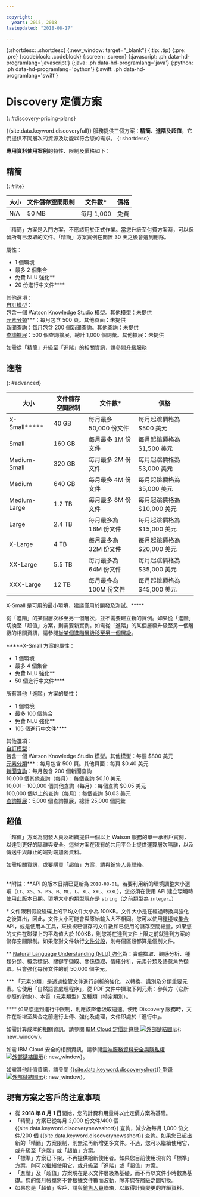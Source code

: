 ```yaml
---

copyright:
  years: 2015, 2018
lastupdated: "2018-08-17"

---
```


{:shortdesc: .shortdesc}
{:new_window: target="_blank"}
{:tip: .tip}
{:pre: .pre}
{:codeblock: .codeblock}
{:screen: .screen}
{:javascript: .ph data-hd-programlang='javascript'}
{:java: .ph data-hd-programlang='java'}
{:python: .ph data-hd-programlang='python'}
{:swift: .ph data-hd-programlang='swift'}

# Discovery 定價方案
{: #discovery-pricing-plans}

{{site.data.keyword.discoveryfull}} 服務提供三個方案：**精簡**、**進階**及**超值**，它們提供不同層次的資源及功能以符合您的需求。
{: shortdesc}

**專用資料使用案例**的特性、限制及價格如下：

## 精簡                     
{: #lite}

大小 | 文件儲存空間限制 | 文件數\* | 價格 
------ | ------ | ------ | ------  
N/A | 50 MB | 每月 1,000 | 免費 

「精簡」方案是入門方案，不應該用於正式作業。當您升級至付費方案時，可以保留所有已汲取的文件。「精簡」方案實例在閒置 30 天之後會遭到刪除。 

屬性：
- 1 個環境
- 最多 2 個集合
- 免費 NLU 強化\*\*
- 20 份進行中文件\*\*\*\* 

其他選項：<br> [自訂模型](/docs/services/discovery/integrate-wks.html#integrating-your-custom-model)：<br>
包含一個 Watson Knowledge Studio 模型。其他模型：未提供<br>[元素分類](/docs/services/discovery/element-classification.html)\*\*\*：每月包含 500 頁。其他頁面：未提供<br>[新聞查詢](/docs/services/discovery/watson-discovery-news.html)：每月包含 200 個新聞查詢。其他查詢：未提供<br>[查詢擴展](/docs/services/discovery/using.html#query-expansion)：500 個查詢擴展，總計 1,000 個詞彙。其他擴展：未提供

如需從「精簡」升級至「進階」的相關資訊，請參閱[升級服務](/docs/services/discovery/upgrading.html#service)

## 進階              
{: #advanced}

大小 | 文件儲存空間限制 | 文件數\* | 價格 
------ | ------ | ------ | ------ 
X-Small\*\*\*\*\* | 40 GB |每月最多 50,000 份文件| 每月起跳價格為 $500 美元  
Small | 160 GB |每月最多 1M 份文件| 每月起跳價格為 $1,500 美元  
Medium-Small | 320 GB |每月最多 2M 份文件| 每月起跳價格為 $3,000 美元 
Medium| 640 GB |每月最多 4M 份文件| 每月起跳價格為 $5,000 美元 
Medium-Large | 1.2 TB |每月最多 8M 份文件| 每月起跳價格為 $10,000 美元 
Large| 2.4 TB |每月最多為 16M 份文件| 每月起跳價格為 $15,000 美元 
X-Large| 4 TB |每月最多為 32M 份文件| 每月起跳價格為 $20,000 美元 
XX-Large | 5.5 TB |每月最多為 64M 份文件| 每月起跳價格為 $35,000 美元 
XXX-Large | 12 TB |每月最多為 100M 份文件| 每月起跳價格為 $45,000 美元 

X-Small 是可用的最小環境，建議僅用於開發及測試。\*\*\*\*\*

從「進階」的某個層次移至另一個層次，並不需要建立新的實例。如果從「進階」切換至「超值」方案，則需要新實例。如需從「進階」的某個層級升級至另一個層級的相關資訊，請參閱[從某個進階層級移至另一個層級](/docs/services/discovery/upgrading.html#advanced)。

\*\*\*\*\*X-Small 方案的屬性： 
- 1 個環境
- 最多 4 個集合
- 免費 NLU 強化\*\*
- 50 個進行中文件\*\*\*\*

所有其他「進階」方案的屬性：
- 1 個環境
- 最多 100 個集合
- 免費 NLU 強化\*\*
- 105 個進行中文件\*\*\*\*

其他選項：<br> [自訂模型](/docs/services/discovery/integrate-wks.html#integrating-your-custom-model)：<br>
包含一個 Watson Knowledge Studio 模型。其他模型：每個 $800 美元<br>[元素分類](/docs/services/discovery/element-classification.html)\*\*\*：每月包含 500 頁。其他頁面：每頁 $0.40 美元<br>[新聞查詢](/docs/services/discovery/watson-discovery-news.html)：每月包含 200 個新聞查詢  
10,000 個其他查詢（每月）：每個查詢 $0.10 美元<br>
10,001 - 100,000 個其他查詢（每月）：每個查詢 $0.05 美元<br>
100,000 個以上的查詢（每月）：每個查詢 $0.03 美元<br>
[查詢擴展](/docs/services/discovery/using.html#query-expansion)：5,000 個查詢擴展，總計 25,000 個詞彙

## 超值             
   
「超值」方案為開發人員及組織提供一個以上 Watson 服務的單一承租戶實例，以達到更好的隔離與安全。這些方案在現有的共用平台上提供運算層次隔離，以及傳送中與靜止的端對端加密資料。 

如需相關資訊，或要購買「超值」方案，請與[銷售人員](https://ibm.biz/contact-wdc-premium)聯絡。 
<br>
<br> 

**附註：**API 的版本日期已更新為 `2018-08-01`。若要利用新的環境調整大小選項（`LT`、`XS`、`S`、`MS`、`M`、`ML`、`L`、`XL`、`XXL`、`XXXL`），您必須在使用 API 建立環境時使用此版本日期。環境大小的類型現在是 `string`（之前類型為 `integer`。）

\* 文件限制假設磁碟上的平均文件大小為 100KB。文件大小是在經過轉換與強化之後算出，因此，文件大小可能會與原始輸入大不相同。您可以使用[環境](https://www.ibm.com/watson/developercloud/discovery/api/v1/curl.html?curl#environments-api)或[集合](https://www.ibm.com/watson/developercloud/discovery/api/v1/curl.html?curl#collections-api) API，或是使用本工具，來檢視已儲存的文件數和已使用的儲存空間總量。如果您的文件在磁碟上的平均值大於 100KB，則您將在達到文件上限之前就達到方案的儲存空間限制。如果您對文件執行[文件分段](https://console.bluemix.net/docs/services/discovery/building.html#doc-segmentation)，則每個區段都算是個別文件。

\*\* [Natural Language Understanding (NLU) 強化](https://console.bluemix.net/docs/services/discovery/building.html#adding-enrichments)為：實體擷取、觀感分析、種類分類、概念標記、關鍵字擷取、關係擷取、情緒分析、元素分類及語意角色擷取。只會強化每份文件的前 50,000 個字元。 

\*\*\* 「元素分類」是透過控管文件進行剖析的強化，以轉換、識別及分類重要元素。它使用「自然語言處理程序」，從 PDF 文件中擷取下列元素：參與方（它所參照的對象）、本質（元素類型）及種類（特定類別）。

\*\*\*\* 如果您達到進行中限制，則應該降低汲取速速。使用 Discovery 服務時，文件在新增至集合之前進行上傳、強化及處理，文件即處於「進行中」。

如需計算成本的相關資訊，請參閱 [IBM Cloud 定價計算機 ![外部鏈結圖示](../../icons/launch-glyph.svg "外部鏈結圖示")](https://console.bluemix.net/pricing/platform/watson){: new_window}。

如需 IBM Cloud 安全的相關資訊，請參閱[雲端服務資料安全與隱私權 ![外部鏈結圖示](../../icons/launch-glyph.svg "外部鏈結圖示")](https://www.ibm.com/software/sla/sladb.nsf/sla/csdsp?OpenDocument){: new_window}。

如需其他計價資訊，請參閱 [{{site.data.keyword.discoveryshort}} 型錄 ![外部鏈結圖示](../../icons/launch-glyph.svg "外部鏈結圖示")](https://console.bluemix.net/catalog/services/discovery){: new_window}。

## 現有方案之客戶的注意事項

- 從 **2018 年 8 月 1 日**開始，您的計費和用量將以此定價方案為基礎。
- 「精簡」方案已從每月 2,000 份文件/400 個 {{site.data.keyword.discoverynewsshort}} 查詢，減少為每月 1,000 份文件/200 個 {{site.data.keyword.discoverynewsshort}} 查詢。如果您已超出新的「精簡」方案限制，則無法再新增更多文件。不過，您可以繼續使用它，或升級至「進階」或「超值」方案。
- 「標準」方案已下架，不再提供給新使用者。如果您目前使用現有的「標準」方案，則可以繼續使用它，或升級至「進階」或「超值」方案。
- 「進階」及「超值」方案現在是以文件層級為基礎，而不再以文件小時數為基礎。您的每月帳單將不會根據文件數而波動，除非您在層級之間切換。
- 如果您是「超值」客戶，請與[銷售人員](https://ibm.biz/contact-wdc-premium)聯絡，以取得計費變更的詳細資料。	

